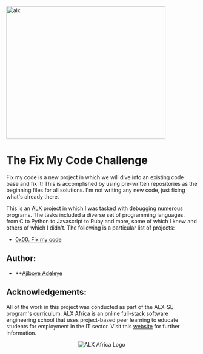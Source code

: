 <img align="center" left-padding="150" width="420" height="350" alt="alx" src="https://camo.githubusercontent.com/349d47b359c21448b0415bfdb1ec6ae1db87b60a55243b187d514d0071f930ad/68747470733a2f2f6c68332e676f6f676c6575736572636f6e74656e742e636f6d2f7648314854486871374249457568494475456332577263324c675a6967734a455744523536414c754446525a76392d6a714367484e4875424849422d664c727262777037744a3862377165494a6f3056744855683d7330">

# The Fix My Code Challenge
Fix my code is a new project in which we will dive into an existing code base and fix it! 
This is accomplished by using pre-written repositories as the beginning files for all solutions. 
I'm not writing any new code, just fixing what's already there.

This is an ALX project in which I was tasked with debugging numerous programs. 
The tasks included a diverse set of programming languages. 
from C to Python to Javascript to Ruby and more, some of which I knew and others of which I didn't. 
The following is a particular list of projects:

* [0x00. Fix my code](./0x00-challenge)

## Author:
* **[Ajiboye Adeleye](https://www.linkedin.com/in/ajiboye-adeleye-b561a7211/)

## Acknowledgements:

All of the work in this project was conducted as part of the ALX-SE program's curriculum.
ALX Africa is an online full-stack software engineering school that uses project-based peer learning to educate students for employment in the IT sector.
Visit this [website](https://www.alxafrica.com) for further information.


<p align="center">
  <img src="http://www.alxafrica.com/wp-content/uploads/2022/01/header-logo.png"
    alt="ALX Africa Logo">
  </p>
